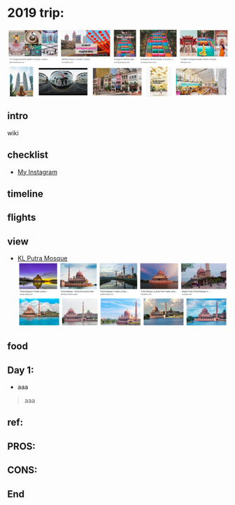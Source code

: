 # 2019 trip:
![f1](https://github.com/HCH1/blog/blob/master/fig/kl1.png)

## intro
wiki 

## checklist
- [My Instagram](https://www.instagram.com/redbox111)

## timeline

## flights

## view
- [KL Putra Mosque](https://www.google.com.tw/search?source=hp&ei=JzIkXMrUB42y9QOcxZ6YAg&q=KL+Putra+Mosque)
![f2](https://github.com/HCH1/blog/blob/master/fig/kl2.png)

## food

## Day 1: 
- aaa
> aaa

## ref:
## PROS:
## CONS:
## End
